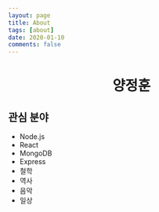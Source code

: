 ```yaml
---
layout: page
title: About
tags: [about]
date: 2020-01-10
comments: false
---
```

    
<center><h1>양정훈</h1></center>

## 관심 분야
* Node.js
* React
* MongoDB
* Express
* 철학
* 역사
* 음악
* 일상


